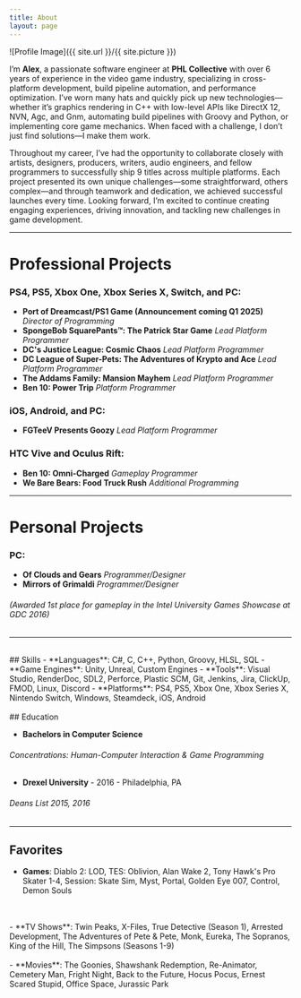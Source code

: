 ```yaml
---
title: About
layout: page
---
```

![Profile Image]({{ site.url }}/{{ site.picture }})

I’m **Alex**, a passionate software engineer at **PHL Collective** with over 6 years of experience in the video game industry, specializing in cross-platform development, build pipeline automation, and performance optimization. I’ve worn many hats and quickly pick up new technologies—whether it’s graphics rendering in C++ with low-level APIs like DirectX 12, NVN, Agc, and Gnm, automating build pipelines with Groovy and Python, or implementing core game mechanics. When faced with a challenge, I don’t just find solutions—I make them work.

Throughout my career, I’ve had the opportunity to collaborate closely with artists, designers, producers, writers, audio engineers, and fellow programmers to successfully ship 9 titles across multiple platforms. Each project presented its own unique challenges—some straightforward, others complex—and through teamwork and dedication, we achieved successful launches every time. Looking forward, I’m excited to continue creating engaging experiences, driving innovation, and tackling new challenges in game development.

---
# Professional Projects
### PS4, PS5, Xbox One, Xbox Series X, Switch, and PC:
- **Port of Dreamcast/PS1 Game (Announcement coming Q1 2025)** *Director of Programming*
- **SpongeBob SquarePants™: The Patrick Star Game** *Lead Platform Programmer*
- **DC's Justice League: Cosmic Chaos** *Lead Platform Programmer*
- **DC League of Super-Pets: The Adventures of Krypto and Ace** *Lead Platform Programmer*
- **The Addams Family: Mansion Mayhem** *Lead Platform Programmer*
- **Ben 10: Power Trip** *Platform Programmer*

### iOS, Android, and PC:  
 - **FGTeeV Presents Goozy** *Lead Platform Programmer*

### HTC Vive and Oculus Rift: 
- **Ben 10: Omni-Charged** *Gameplay Programmer* 
- **We Bare Bears: Food Truck Rush** *Additional Programming*


---
# Personal Projects
### PC: 
- **Of Clouds and Gears** *Programmer/Designer*
- **Mirrors of Grimaldi** *Programmer/Designer* 
###### (*Awarded 1st place for gameplay in the Intel University Games Showcase at GDC 2016*)

---
<br>
## Skills
- **Languages**: C#, C, C++, Python, Groovy, HLSL, SQL
- **Game Engines**: Unity, Unreal, Custom Engines
- **Tools**: Visual Studio, RenderDoc, SDL2, Perforce, Plastic SCM, Git, Jenkins, Jira, ClickUp, FMOD, Linux, Discord
- **Platforms**: PS4, PS5, Xbox One, Xbox Series X, Nintendo Switch, Windows, Steamdeck, iOS, Android
<br>
<br>
## Education

- **Bachelors in Computer Science**
###### *Concentrations: Human-Computer Interaction & Game Programming*

- **Drexel University** - 2016 - Philadelphia, PA
###### *Deans List 2015, 2016*

<!-- ## Hobbies

Outside of programming, I enjoy:
- Skateboarding
- Drumming
- Hiking
- Camping
- Baseball
- Cooking
- Coffee
- Philadlephia History
- Urban Exploration -->

---

## Favorites

- **Games**: Diablo 2: LOD, TES: Oblivion, Alan Wake 2, Tony Hawk's Pro Skater 1-4, Session: Skate Sim, Myst, Portal, Golden Eye 007, Control, Demon Souls
<br>
<br>
- **TV Shows**: Twin Peaks, X-Files, True Detective (Season 1), Arrested Development, The Adventures of Pete & Pete, Monk, Eureka, The Sopranos, King of the Hill, The Simpsons (Seasons 1-9)
<br>
<br>
- **Movies**: The Goonies, Shawshank Redemption, Re-Animator, Cemetery Man, Fright Night, Back to the Future, Hocus Pocus, Ernest Scared Stupid, Office Space, Jurassic Park
